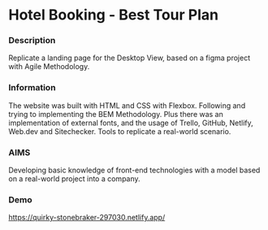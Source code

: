 # Hotel Booking - Best Tour Plan

### Description
Replicate a landing page for the Desktop View, based on a figma project with Agile Methodology.

### Information
The website was built with HTML and CSS with Flexbox. Following and trying to implementing the BEM Methodology. 
Plus there was an implementation of external fonts, and the usage of Trello, GitHub, Netlify, Web.dev and Sitechecker. Tools to replicate a real-world scenario.

### AIMS
Developing basic knowledge of front-end technologies with a model based on a real-world project into a company.

### Demo
https://quirky-stonebraker-297030.netlify.app/
